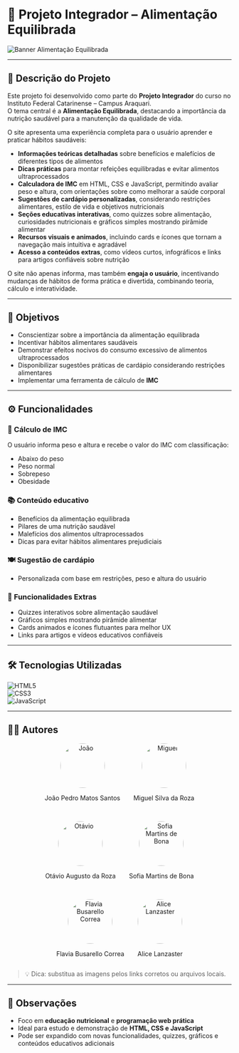 # 🌱 Projeto Integrador – Alimentação Equilibrada

![Banner Alimentação Equilibrada](https://media.giphy.com/media/3oEduNqg9m7v0m5t6g/giphy.gif)

---

## 📌 Descrição do Projeto
Este projeto foi desenvolvido como parte do **Projeto Integrador** do curso no Instituto Federal Catarinense – Campus Araquari.  
O tema central é a **Alimentação Equilibrada**, destacando a importância da nutrição saudável para a manutenção da qualidade de vida.  

O site apresenta uma experiência completa para o usuário aprender e praticar hábitos saudáveis:  
- **Informações teóricas detalhadas** sobre benefícios e malefícios de diferentes tipos de alimentos  
- **Dicas práticas** para montar refeições equilibradas e evitar alimentos ultraprocessados  
- **Calculadora de IMC** em HTML, CSS e JavaScript, permitindo avaliar peso e altura, com orientações sobre como melhorar a saúde corporal  
- **Sugestões de cardápio personalizadas**, considerando restrições alimentares, estilo de vida e objetivos nutricionais  
- **Seções educativas interativas**, como quizzes sobre alimentação, curiosidades nutricionais e gráficos simples mostrando pirâmide alimentar  
- **Recursos visuais e animados**, incluindo cards e ícones que tornam a navegação mais intuitiva e agradável  
- **Acesso a conteúdos extras**, como vídeos curtos, infográficos e links para artigos confiáveis sobre nutrição  

O site não apenas informa, mas também **engaja o usuário**, incentivando mudanças de hábitos de forma prática e divertida, combinando teoria, cálculo e interatividade.

---

## 🎯 Objetivos
- Conscientizar sobre a importância da alimentação equilibrada  
- Incentivar hábitos alimentares saudáveis  
- Demonstrar efeitos nocivos do consumo excessivo de alimentos ultraprocessados  
- Disponibilizar sugestões práticas de cardápio considerando restrições alimentares  
- Implementar uma ferramenta de cálculo de **IMC**  

---

## ⚙️ Funcionalidades
### 🧮 Cálculo de IMC
O usuário informa peso e altura e recebe o valor do IMC com classificação:  
- Abaixo do peso  
- Peso normal  
- Sobrepeso  
- Obesidade  

### 📚 Conteúdo educativo
- Benefícios da alimentação equilibrada  
- Pilares de uma nutrição saudável  
- Malefícios dos alimentos ultraprocessados  
- Dicas para evitar hábitos alimentares prejudiciais  

### 🍽️ Sugestão de cardápio
- Personalizada com base em restrições, peso e altura do usuário  

### 📝 Funcionalidades Extras
- Quizzes interativos sobre alimentação saudável  
- Gráficos simples mostrando pirâmide alimentar  
- Cards animados e ícones flutuantes para melhor UX  
- Links para artigos e vídeos educativos confiáveis  

---

## 🛠️ Tecnologias Utilizadas
![HTML5](https://img.shields.io/badge/HTML5-%23E34F26?style=for-the-badge&logo=html5&logoColor=white)  
![CSS3](https://img.shields.io/badge/CSS3-%231572B6?style=for-the-badge&logo=css3&logoColor=white)  
![JavaScript](https://img.shields.io/badge/JavaScript-%23F7DF1E?style=for-the-badge&logo=javascript&logoColor=black)  

---

## 👩‍💻 Autores

<div style="display: flex; justify-content: center; gap: 30px; align-items: center; flex-wrap: wrap;">

  <div style="text-align: center;">
    <img src="./assets/" alt="João" width="100" height="100" style="border-radius: 50%;">
    <p>João Pedro Matos Santos</p>
  </div>

  <div style="text-align: center;">
    <img src="./assets/miguel.jpeg" alt="Miguel" width="100" height="100" style="border-radius: 50%;">
    <p>Miguel Silva da Roza</p>
  </div>

  <div style="text-align: center;">
    <img src="./assets/otavio.jpeg" alt="Otávio" width="100" height="100" style="border-radius: 50%;">
    <p>Otávio Augusto da Roza</p>
  </div>
    <div style="text-align: center;">
    <img src="./assets/sofia.jpeg" alt="Sofia Martins de Bona" width="100" height="100" style="border-radius: 50%;">
    <p>Sofia Martins de Bona</p>
  </div>
    <div style="text-align: center;">
    <img src="./assets/Flavia.jpeg" alt="Flavia Busarello Correa" width="100" height="100" style="border-radius: 50%;">
    <p>Flavia Busarello Correa</p>
  </div>
    <div style="text-align: center;">
    <img src="./assets/Alice.jpeg" alt="Alice Lanzaster" width="100" height="100" style="border-radius: 50%;">
    <p>Alice Lanzaster</p>
  </div>

</div>

> 💡 Dica: substitua as imagens pelos links corretos ou arquivos locais.

---

## 📌 Observações
- Foco em **educação nutricional** e **programação web prática**  
- Ideal para estudo e demonstração de **HTML, CSS e JavaScript**  
- Pode ser expandido com novas funcionalidades, quizzes, gráficos e conteúdos educativos adicionais
